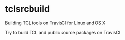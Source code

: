 # tclsrcbuild
Building TCL tools on TravisCI for Linux and OS X

Try to build TCL and public source packages on TravisCI
